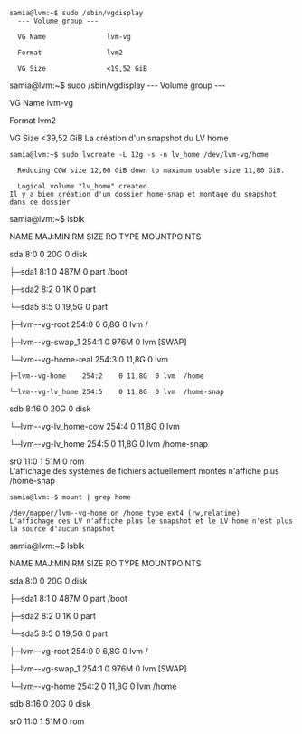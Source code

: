 ```
samia@lvm:~$ sudo /sbin/vgdisplay
  --- Volume group ---

  VG Name               lvm-vg

  Format                lvm2

  VG Size               <19,52 GiB
  ```
samia@lvm:~$ sudo /sbin/vgdisplay 
  --- Volume group ---

  VG Name               lvm-vg

  Format                lvm2

  VG Size               <39,52 GiB
La création d'un snapshot du LV home
```
samia@lvm:~$ sudo lvcreate -L 12g -s -n lv_home /dev/lvm-vg/home

  Reducing COW size 12,00 GiB down to maximum usable size 11,80 GiB.

  Logical volume "lv_home" created.
Il y a bien création d'un dossier home-snap et montage du snapshot dans ce dossier
```
samia@lvm:~$ lsblk

NAME                  MAJ:MIN RM  SIZE RO TYPE MOUNTPOINTS

sda                     8:0    0   20G  0 disk 

├─sda1                  8:1    0  487M  0 part /boot

├─sda2                  8:2    0    1K  0 part 

└─sda5                  8:5    0 19,5G  0 part 

  ├─lvm--vg-root      254:0    0  6,8G  0 lvm  /

  ├─lvm--vg-swap_1    254:1    0  976M  0 lvm  [SWAP]

  └─lvm--vg-home-real 254:3    0 11,8G  0 lvm  

    ├─lvm--vg-home    254:2    0 11,8G  0 lvm  /home

    └─lvm--vg-lv_home 254:5    0 11,8G  0 lvm  /home-snap

sdb                     8:16   0   20G  0 disk 

└─lvm--vg-lv_home-cow 254:4    0 11,8G  0 lvm  

  └─lvm--vg-lv_home   254:5    0 11,8G  0 lvm  /home-snap

sr0                    11:0    1   51M  0 rom  
L'affichage des systèmes de fichiers actuellement montés n'affiche plus /home-snap
```
samia@lvm:~$ mount | grep home

/dev/mapper/lvm--vg-home on /home type ext4 (rw,relatime)
L'affichage des LV n'affiche plus le snapshot et le LV home n'est plus la source d'aucun snapshot
```
samia@lvm:~$ lsblk

NAME               MAJ:MIN RM  SIZE RO TYPE MOUNTPOINTS

sda                  8:0    0   20G  0 disk 

├─sda1               8:1    0  487M  0 part /boot

├─sda2               8:2    0    1K  0 part 

└─sda5               8:5    0 19,5G  0 part 

  ├─lvm--vg-root   254:0    0  6,8G  0 lvm  /

  ├─lvm--vg-swap_1 254:1    0  976M  0 lvm  [SWAP]

  └─lvm--vg-home   254:2    0 11,8G  0 lvm  /home

sdb                  8:16   0   20G  0 disk 

sr0                 11:0    1   51M  0 rom  

